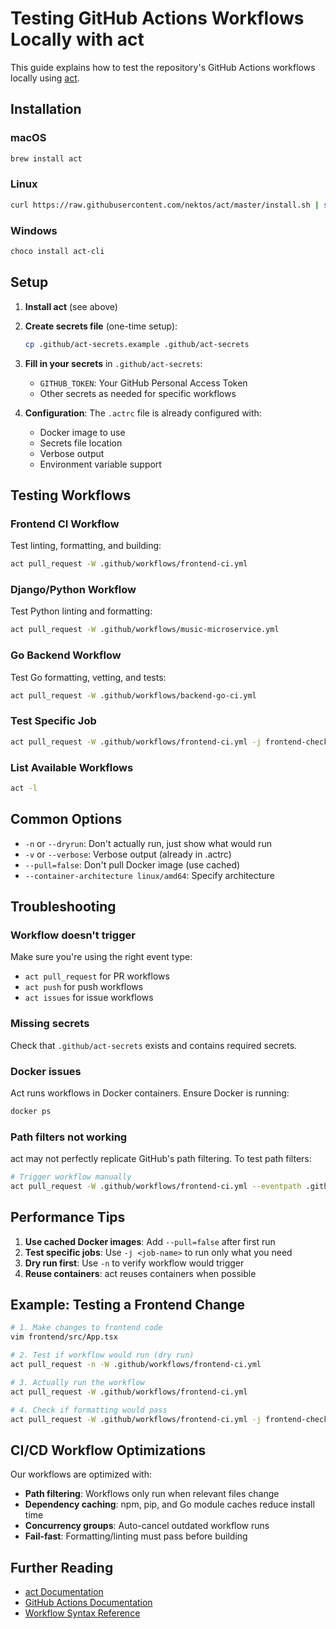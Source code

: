 # Testing GitHub Actions Workflows Locally with act

This guide explains how to test the repository's GitHub Actions workflows locally using [act](https://github.com/nektos/act).

## Installation

### macOS
```bash
brew install act
```

### Linux
```bash
curl https://raw.githubusercontent.com/nektos/act/master/install.sh | sudo bash
```

### Windows
```bash
choco install act-cli
```

## Setup

1. **Install act** (see above)

2. **Create secrets file** (one-time setup):
   ```bash
   cp .github/act-secrets.example .github/act-secrets
   ```

3. **Fill in your secrets** in `.github/act-secrets`:
   - `GITHUB_TOKEN`: Your GitHub Personal Access Token
   - Other secrets as needed for specific workflows

4. **Configuration**: The `.actrc` file is already configured with:
   - Docker image to use
   - Secrets file location
   - Verbose output
   - Environment variable support

## Testing Workflows

### Frontend CI Workflow
Test linting, formatting, and building:
```bash
act pull_request -W .github/workflows/frontend-ci.yml
```

### Django/Python Workflow
Test Python linting and formatting:
```bash
act pull_request -W .github/workflows/music-microservice.yml
```

### Go Backend Workflow
Test Go formatting, vetting, and tests:
```bash
act pull_request -W .github/workflows/backend-go-ci.yml
```

### Test Specific Job
```bash
act pull_request -W .github/workflows/frontend-ci.yml -j frontend-checks
```

### List Available Workflows
```bash
act -l
```

## Common Options

- `-n` or `--dryrun`: Don't actually run, just show what would run
- `-v` or `--verbose`: Verbose output (already in .actrc)
- `--pull=false`: Don't pull Docker image (use cached)
- `--container-architecture linux/amd64`: Specify architecture

## Troubleshooting

### Workflow doesn't trigger
Make sure you're using the right event type:
- `act pull_request` for PR workflows
- `act push` for push workflows
- `act issues` for issue workflows

### Missing secrets
Check that `.github/act-secrets` exists and contains required secrets.

### Docker issues
Act runs workflows in Docker containers. Ensure Docker is running:
```bash
docker ps
```

### Path filters not working
act may not perfectly replicate GitHub's path filtering. To test path filters:
```bash
# Trigger workflow manually
act pull_request -W .github/workflows/frontend-ci.yml --eventpath .github/test-events/frontend-change.json
```

## Performance Tips

1. **Use cached Docker images**: Add `--pull=false` after first run
2. **Test specific jobs**: Use `-j <job-name>` to run only what you need
3. **Dry run first**: Use `-n` to verify workflow would trigger
4. **Reuse containers**: act reuses containers when possible

## Example: Testing a Frontend Change

```bash
# 1. Make changes to frontend code
vim frontend/src/App.tsx

# 2. Test if workflow would run (dry run)
act pull_request -n -W .github/workflows/frontend-ci.yml

# 3. Actually run the workflow
act pull_request -W .github/workflows/frontend-ci.yml

# 4. Check if formatting would pass
act pull_request -W .github/workflows/frontend-ci.yml -j frontend-checks
```

## CI/CD Workflow Optimizations

Our workflows are optimized with:
- **Path filtering**: Workflows only run when relevant files change
- **Dependency caching**: npm, pip, and Go module caches reduce install time
- **Concurrency groups**: Auto-cancel outdated workflow runs
- **Fail-fast**: Formatting/linting must pass before building

## Further Reading

- [act Documentation](https://github.com/nektos/act)
- [GitHub Actions Documentation](https://docs.github.com/en/actions)
- [Workflow Syntax Reference](https://docs.github.com/en/actions/reference/workflow-syntax-for-github-actions)
